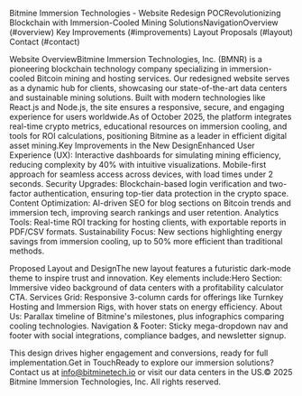 Bitmine Immersion Technologies - Website Redesign POCRevolutionizing Blockchain with Immersion-Cooled Mining SolutionsNavigationOverview (#overview)
Key Improvements (#improvements)
Layout Proposals (#layout)
Contact (#contact)

Website OverviewBitmine Immersion Technologies, Inc. (BMNR) is a pioneering blockchain technology company specializing in immersion-cooled Bitcoin mining and hosting services. Our redesigned website serves as a dynamic hub for clients, showcasing our state-of-the-art data centers and sustainable mining solutions. Built with modern technologies like React.js and Node.js, the site ensures a responsive, secure, and engaging experience for users worldwide.As of October 2025, the platform integrates real-time crypto metrics, educational resources on immersion cooling, and tools for ROI calculations, positioning Bitmine as a leader in efficient digital asset mining.Key Improvements in the New DesignEnhanced User Experience (UX): Interactive dashboards for simulating mining efficiency, reducing complexity by 40% with intuitive visualizations. Mobile-first approach for seamless access across devices, with load times under 2 seconds.
Security Upgrades: Blockchain-based login verification and two-factor authentication, ensuring top-tier data protection in the crypto space.
Content Optimization: AI-driven SEO for blog sections on Bitcoin trends and immersion tech, improving search rankings and user retention.
Analytics Tools: Real-time ROI tracking for hosting clients, with exportable reports in PDF/CSV formats.
Sustainability Focus: New sections highlighting energy savings from immersion cooling, up to 50% more efficient than traditional methods.

Proposed Layout and DesignThe new layout features a futuristic dark-mode theme to inspire trust and innovation. Key elements include:Hero Section: Immersive video background of data centers with a profitability calculator CTA.
Services Grid: Responsive 3-column cards for offerings like Turnkey Hosting and Immersion Rigs, with hover stats on energy efficiency.
About Us: Parallax timeline of Bitmine's milestones, plus infographics comparing cooling technologies.
Navigation & Footer: Sticky mega-dropdown nav and footer with social integrations, compliance badges, and newsletter signup.

This design drives higher engagement and conversions, ready for full implementation.Get in TouchReady to explore our immersion solutions? Contact us at info@bitminetech.io or visit our data centers in the US.© 2025 Bitmine Immersion Technologies, Inc. All rights reserved.

